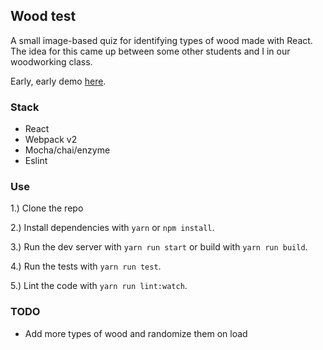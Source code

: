 ## Wood test
A small image-based quiz for identifying types of wood made with React.  The idea for this came up between some other students and I in our woodworking class.

Early, early demo [here](http://resolute-uncle.surge.sh/).

### Stack
- React
- Webpack v2
- Mocha/chai/enzyme
- Eslint

### Use
1.) Clone the repo

2.) Install dependencies with `yarn` or `npm install`.

3.) Run the dev server with `yarn run start` or build with `yarn run build`.

4.) Run the tests with `yarn run test`.

5.) Lint the code with `yarn run lint:watch`.

### TODO
- Add more types of wood and randomize them on load
